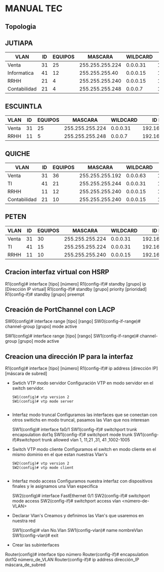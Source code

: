 #  MANUAL TEC 


## Topologia 



## JUTIAPA 

|     VLAN     | ID | EQUIPOS | MASCARA | WILDCARD | ID RED | PRIMERA IP | ULTIMA IP | IP BRODCAST |
|--------------|--------------|--------------|------------|-----------|----------|----------|----------|----------|         
| Venta | 31 | 25 | 255.255.255.224 | 0.0.0.31 | 192.168.10.0 | 192.168.10.1 | 192.168.10.30 | 192.168.10.31 |
| Informatica | 41 | 12 | 255.255.255.40 | 0.0.0.15 | 192.168.10.32 | 192.168.10.33 | 192.168.10.46 | 192.168.10.47 |
| RRHH | 21 | 4 | 255.255.255.240 | 0.0.0.15 | 192.168.10.48 | 192.168.10.49 | 192.168.10.62 | 192.168.10.63 |
| Contabilidad | 21 | 4 | 255.255.255.248 | 0.0.0.7 | 192.168.10.64 | 192.168.10.65 | 192.168.10.70 | 192.168.10.71 |

## ESCUINTLA 

|     VLAN     | ID | EQUIPOS | MASCARA | WILDCARD | ID RED | PRIMERA IP | ULTIMA IP | IP BRODCAST |
|--------------|--------------|--------------|------------|-----------|----------|----------|----------|----------|         
| Venta | 31 | 25 | 255.255.255.224 | 0.0.0.31 | 192.168.10.0 | 192.168.10.1 | 192.168.10.30 | 192.168.10.31 |
| RRHH | 11 | 5 | 255.255.255.248 | 0.0.0.7 | 192.168.10.32 | 192.168.10.33 | 192.168.10.38 | 192.168.10.39 |

## QUICHE 

|     VLAN     | ID | EQUIPOS | MASCARA | WILDCARD | ID RED | PRIMERA IP | ULTIMA IP | IP BRODCAST |
|--------------|--------------|--------------|------------|-----------|----------|----------|----------|----------|         
| Venta | 31 | 36 | 255.255.255.192 | 0.0.0.63 | 192.168.10.0 | 192.168.10.1 | 192.168.10.62 | 192.168.10.63 |
| TI | 41 | 21 | 255.255.255.244 | 0.0.0.31 | 192.168.10.64 | 192.168.10.65 | 192.168.10.94 | 192.168.10.95 |
| RRHH | 11 | 12 | 255.255.255.240 | 0.0.0.15 | 192.168.10.96 | 192.168.10.97 | 192.168.10.110 | 192.168.10.111 |
| Contabilidad | 21 | 10 | 255.255.255.240 | 0.0.0.15 | 192.168.10.112 | 192.168.10.113 | 192.168.10.126 | 192.168.10.127 |


## PETEN 

|     VLAN     | ID | EQUIPOS | MASCARA | WILDCARD | ID RED | PRIMERA IP | ULTIMA IP | IP BRODCAST |
|--------------|--------------|--------------|------------|-----------|----------|----------|----------|----------|         
| Venta | 31 | 30 | 255.255.255.224 | 0.0.0.31 | 192.168.10.0 | 192.168.10.1 | 192.168.10.30 | 192.168.10.31 |
| TI | 41 | 15 | 255.255.255.224 | 0.0.0.31 | 192.168.10.32 | 192.168.10.33 | 192.168.10.62 | 192.168.10.63 |
| RRHH | 11 | 10 | 255.255.255.240 | 0.0.0.15 | 192.168.10.64 | 192.168.10.65 | 192.168.10.78 | 192.168.10.79 |



##  Cracion interfaz virtual con HSRP
  
  R1(config)# interface [tipo] [número]
  R1(config-if)# standby [grupo] ip [Dirección IP virtual]
  R1(config-if)# standby [grupo] priority [prioridad]
  R1(config-if)# standby [grupo] preempt


##  Creación de PortChannel con LACP
  
  SW0(config)# interface range [tipo] [rango]
  SW0(config-if-range)# channel-group [grupo] mode active

  SW1(config)# interface range [tipo] [rango]
  SW1(config-if-range)# channel-group [grupo] mode active

## Creacion una dirección IP para la interfaz
  
  R1(config)# interface [tipo] [número] 
  R1(config-if)# ip address [dirección IP] [máscara de subred] 


  - Swtich VTP modo servidor
  Configuración VTP en modo servidor en el switch servidor.
   
    ```
    SW1(config)# vtp version 2
    SW1(config)# vtp mode server


- Interfaz modo truncal
  Configuramos las interfaces que se conectan con otros switichs en modo truncal, pasamos las Vlan que nos interesan
   
    
    SW1(config)# interface fa0/1
    SW1(config-if)# switchport trunk encapsulation dot1q
    SW1(config-if)# switchport mode trunk
    SW1(config-if)#switchport trunk allowed vlan 1, 11,21 ,31, 41 ,1002-1005


- Switch VTP modo cliente
  Configuramos el switch en modo cliente en el mismo dominio en el que estan nuestras Vlan's

    ```
    SW2(config)# vtp version 2
    SW2(config)# vtp mode client


- Interfaz modo access
  Configuramos nuestra interfaz con dispositivos finales y le asignamos una Vlan especifica

    
    SW2(config)# interface FastEthernet 0/1
    SW2(config-if)# switchport mode access
    SW2(config-if)# switchport access vlan <número-de-VLAN>




- Declarar Vlan's
  Creamos y definimos las Vlan's que usaremos en nuestra red
   
    
    SW1(config)# vlan No.Vlan
    SW1(config-vlan)# name nombreVlan
    SW1(config-vlan)# exit

-  Crear las subinterfaces

Router(config)# interface tipo número
Router(config-if)# encapsulation dot1Q número_de_VLAN
Router(config-if)# ip address dirección_IP máscara_de_subred